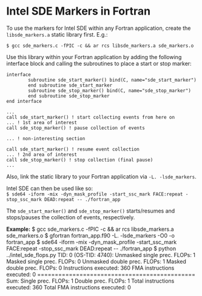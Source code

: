 # Intel SDE Markers in Fortran
To use the markers for Intel SDE within any Fortran application, create the `libsde_markers.a` static library first. E.g.:  
  
`$ gcc sde_markers.c -fPIC -c && ar rcs libsde_markers.a sde_markers.o`  
  
Use this library within your Fortran application by adding the following interface block and calling the subroutines to place a start or stop marker:

    interface
            subroutine sde_start_marker() bind(C, name="sde_start_marker")
            end subroutine sde_start_marker
            subroutine sde_stop_marker() bind(C, name="sde_stop_marker")
            end subroutine sde_stop_marker
    end interface
    
    ...
    call sde_start_marker() ! start collecting events from here on
    ... ! 1st area of interest
    call sde_stop_marker() ! pause collection of events
    
    ... ! non-interesting section
    
    call sde_start_marker() ! resume event collection
    ... ! 2nd area of interest
    call sde_stop_marker() ! stop collection (final pause)
    ...

Also, link the static library to your Fortran application via `-L. -lsde_markers`.  
  
Intel SDE can then be used like so:  
`$ sde64 -iform -mix -dyn_mask_profile -start_ssc_mark FACE:repeat -stop_ssc_mark DEAD:repeat -- ./fortran_app`  
  
The `sde_start_marker()` and `sde_stop_marker()` starts/resumes and stops/pauses the collection of events, respectively.  
  
**Example:**
    $ gcc sde_markers.c -fPIC -c && ar rcs libsde_markers.a sde_markers.o
    $ gfortran fortran_app.f90 -L. -lsde_markers -O0 -o fortran_app
    $ sde64 -iform -mix -dyn_mask_profile -start_ssc_mark FACE:repeat -stop_ssc_mark DEAD:repeat -- ./fortran_app
    $ python ../intel_sde_flops.py
    TID: 0 (OS-TID: 4740):
            Unmasked single prec. FLOPs: 1
            Masked single prec. FLOPs: 0
            Unmasked double prec. FLOPs: 1
            Masked double prec. FLOPs: 0
            Instructions executed: 360
            FMA instructions executed: 0
    =============================================
    Sum:
            Single prec. FLOPs: 1
            Double prec. FLOPs: 1
            Total instructions executed: 360
            Total FMA instructions executed: 0

